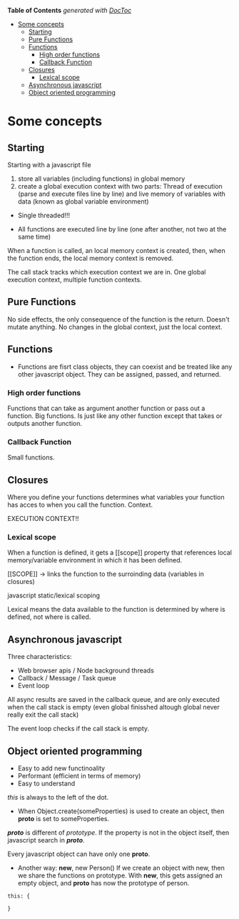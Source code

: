 <!-- START doctoc generated TOC please keep comment here to allow auto update -->
<!-- DON'T EDIT THIS SECTION, INSTEAD RE-RUN doctoc TO UPDATE -->
**Table of Contents**  *generated with [DocToc](https://github.com/thlorenz/doctoc)*

- [Some concepts](#some-concepts)
  - [Starting](#starting)
  - [Pure Functions](#pure-functions)
  - [Functions](#functions)
    - [High order functions](#high-order-functions)
    - [Callback Function](#callback-function)
  - [Closures](#closures)
    - [Lexical scope](#lexical-scope)
  - [Asynchronous javascript](#asynchronous-javascript)
  - [Object oriented programming](#object-oriented-programming)

<!-- END doctoc generated TOC please keep comment here to allow auto update -->

# Some concepts

## Starting

Starting with a javascript file

1. store all variables (including functions) in global memory
2. create a global execution context with two parts: Thread of execution (parse and execute files line by line) and live memory of variables with data (known as global variable environment)

- Single threaded!!!

- All functions are executed line by line (one after another, not two at the same time)

When a function is called, an local memory context is created, then, when the function ends, the local memory context is removed.

The call stack tracks which execution context we are in. One global execution context, multiple function contexts.


## Pure Functions

No side effects, the only consequence of the function is the return. Doesn't mutate anything. No changes in the global context, just the local context.

## Functions

- Functions are fisrt class objects, they can coexist and be treated like any other javascript object. They can be assigned, passed, and returned.


### High order functions

Functions that can take as argument another function or pass out a function. Big functions. Is just like any other function except that takes or outputs another function.

### Callback Function

Small functions.

## Closures

Where you define your functions determines what variables your function has acces to when you call the function. Context.

EXECUTION CONTEXT!!

### Lexical scope

When a function is defined, it gets a [[scope]] property that references local memory/variable environment in which it has been defined.

[[SCOPE]] -> links the function to the surroinding data (variables in closures)

javascript static/lexical scoping

Lexical means the data available to the function is determined by where is defined, not where is called.

## Asynchronous javascript

Three characteristics:
- Web browser apis / Node background threads
- Callback / Message / Task queue
- Event loop

All async results are saved in the callback queue, and are only executed when the call stack is empty (even global finisshed altough global never really exit the call stack)

The event loop checks if the call stack is empty.

## Object oriented programming

- Easy to add new functinoality
- Performant (efficient in terms of memory)
- Easy to understand

*this* is always to the left of the dot.

- When Object.create(someProperties) is used to create an object, then __proto__ is set to someProperties.

*__proto__* is different of *prototype*. If the property is not in the object itself, then javascript search in *__proto__*.

Every javascript object can have only one __proto__.

- Another way: **new**, new Person()
If we create an object with new, then we share the functions on prototype.
With **new**, this gets assigned an empty object, and **__proto__** has now the prototype of person.
```
this: {

}
```